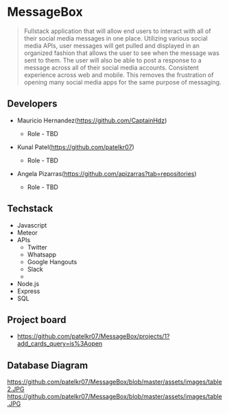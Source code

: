 # MessageBox

> Fullstack application that will allow end users to interact with all of their social media messages in one place. Utilizing various social media APIs, user messages will get pulled and displayed in an organized fashion that allows the user to see when the message was sent to them. The user will also be able to post a response to a message across all of their social media accounts. Consistent experience across web and mobile. This removes the frustration of opening many social media apps for the same purpose of messaging.



## Developers

- Mauricio Hernandez(https://github.com/CaptainHdz)
  - Role - TBD

- Kunal Patel(https://github.com/patelkr07)
  - Role - TBD

- Angela Pizarras(https://github.com/apizarras?tab=repositories)
  - Role - TBD



## Techstack

* Javascript
* Meteor
* APIs
    * Twitter
    * Whatsapp
    * Google Hangouts
    * Slack
    * 
* Node.js
* Express
* SQL

## Project board

- https://github.com/patelkr07/MessageBox/projects/1?add_cards_query=is%3Aopen

## Database Diagram
https://github.com/patelkr07/MessageBox/blob/master/assets/images/table2.JPG
https://github.com/patelkr07/MessageBox/blob/master/assets/images/table.JPG

